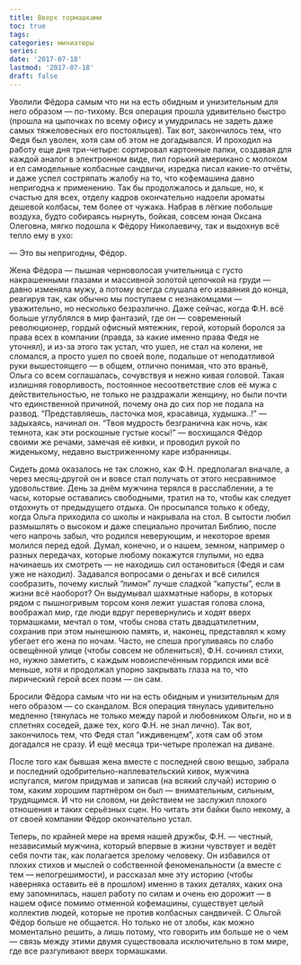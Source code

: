 ```yaml
---
title: Вверх тормашками
toc: true
tags:
categories: миниатюры
series:
date: '2017-07-18'
lastmod: '2017-07-18'
draft: false
---
```


Уволили Фёдора самым что ни на есть обидным и унизительным для него образом — по-тихому. Вся операция прошла удивительно быстро (прошла на цыпочках по всему офису и умудрилась не задеть даже самых тяжеловесных его постояльцев). Так вот, закончилось тем, что Федя был уволен, хотя сам об этом не догадывался. И проходил на работу еще дня три-четыре: сортировал картонные папки, создавая для каждой аналог в электронном виде, пил горький американо с молоком и ел самодельные колбасные сандвичи, изредка писал какие-то отчёты, и даже успел состряпать жалобу на то, что кофемашина давно непригодна к применению. Так бы продолжалось и дальше, но, к счастью для всех, отделу кадров окончательно надоели ароматы дешевой колбасы, тем более от чужака. Набрав в лёгкие побольше воздуха, будто собираясь нырнуть, бойкая, совсем юная Оксана Олеговна, мягко подошла к Фёдору Николаевичу, так и выдохнув всё тепло ему в ухо:

<!--more-->

— Это вы непригодны, Фёдор.

Жена Фёдора — пышная черноволосая учительница с густо накрашенными глазами и массивной золотой цепочкой на груди — давно изменяла мужу, а потому всегда слушала его изваяния до конца, реагируя так, как обычно мы поступаем с незнакомцами — уважительно, но несколько безразлично. Даже сейчас, когда Ф.Н. всё больше углублялся в мир фантазий, где он — современный революционер, гордый офисный мятежник, герой, который боролся за права всех в компании (правда, за какие именно права Федя не уточнял), и из-за этого так устал, что ушел, не стал на колени, не сломался, а просто ушел по своей воле, подальше от неподатливой руки вышестоящего — в общем, отлично понимая, что это враньё, Ольга со всем соглашалась, сочувствуя и нежно кивая головой. Такая излишняя говорливость, постоянное несоответствие слов её мужа с действительностью, не только не раздражали женщину, но были почти что единственной причиной, почему она до сих пор не подала на развод. “Представляешь, ласточка моя, красавица, худышка..!” — задыхаясь, начинал он. “Твоя мудрость безгранична как ночь, как темнота, как эти роскошные густые косы!” — восхищался Фёдор своими же речами, замечая её кивки, и проводил рукой по жиденькому, недавно выстриженному каре избранницы.

Сидеть дома оказалось не так сложно, как Ф.Н. предполагал вначале, а через месяц-другой он и вовсе стал получать от этого несравнимое удовольствие. День за днём мужчина терялся в расслаблении, а те часы, которые оставались свободными, тратил на то, чтобы как следует отдохнуть от предыдущего отдыха. Он просыпался только к обеду, когда Ольга приходила со школы и накрывала на стол. В сытости любил размышлять о высоком и даже специально прочитал Библию, после чего напрочь забыл, что родился неверующим, и некоторое время молился перед едой. Думал, конечно, и о нашем, земном, например о разных передачах, которые любому покажутся глупыми, но едва начинаешь их смотреть — не находишь сил остановиться (Федя и сам уже не находил). Задавался вопросами о деньгах и всё силился сообразить, почему кислый “лимон” лучше сладкой “капусты”, если в жизни всё наоборот? Он выдумывал шахматные наборы, в которых рядом с пышногривым торсом коня лежит ушастая голова слона, воображал мир, где люди вдруг перевернулись и ходят вверх тормашками, мечтал о том, чтобы снова стать двадцатилетним, сохранив при этом нынешнюю память, и, наконец, представлял к кому убегает его жена по ночам. Часто, не спеша прогуливаясь по слабо освещённой улице (чтобы совсем не облениться), Ф.Н. сочинял стихи, но, нужно заметить, с каждым новоиспечённым гордился ими всё меньше, хотя и продолжал упорно закрывать глаза на то, что лирический герой всех поэм — он сам.

Бросили Фёдора самым что ни на есть обидным и унизительным для него образом — со скандалом. Вся операция тянулась удивительно медленно (тянулась не только между парой и любовником Ольги, но и в сплетнях соседей, даже тех, кого Ф.Н. не знал лично). Так вот, закончилось тем, что Федя стал “иждивенцем”, хотя сам об этом догадался не сразу. И ещё месяца три-четыре пролежал на диване.

После того как бывшая жена вместе с последней свою вещью, забрала и последний одобрительно-наплевательский кивок, мужчина испугался, мигом придумав и записав (на всякий случай) историю о том, каким хорошим партнёром он был — внимательным, сильным, трудящимся. И что ни словом, ни действием не заслужил плохого отношения и таких серьёзных сцен. Но читать эти байки было некому, а от своей компании Фёдор окончательно устал.

Теперь, по крайней мере на время нашей дружбы, Ф.Н. — честный, независимый мужчина, который впервые в жизни чувствует и ведёт себя почти так, как полагается зрелому человеку. Он избавился от плохих стихов и мыслей о собственной феноменальности (а вместе с тем — непогрешимости), и рассказал мне эту историю (чтобы наверняка оставить её в прошлом) именно в таких деталях, каких она ему запомнилась, нашел работу по силам и очень ею дорожит — в нашем офисе помимо отменной кофемашины, существует целый коллектив людей, которые не против колбасных сандвичей. С Ольгой Фёдор больше не общается. Но только не от злобы, как можно моментально решить, а лишь потому, что говорить им больше не о чем — связь между этими двумя существовала исключительно в том мире, где все разгуливают вверх тормашками.
